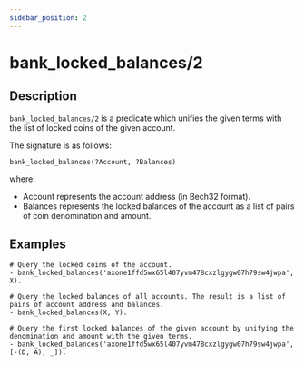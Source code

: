 ```yaml
---
sidebar_position: 2
---
```

[//]: # (This file is auto-generated. Please do not modify it yourself.)

# bank_locked_balances/2

## Description

`bank_locked_balances/2` is a predicate which unifies the given terms with the list of locked coins of the given account.

The signature is as follows:

```text
bank_locked_balances(?Account, ?Balances)
```

where:

- Account represents the account address \(in Bech32 format\).
- Balances represents the locked balances of the account as a list of pairs of coin denomination and amount.

## Examples

```text
# Query the locked coins of the account.
- bank_locked_balances('axone1ffd5wx65l407yvm478cxzlgygw07h79sw4jwpa', X).

# Query the locked balances of all accounts. The result is a list of pairs of account address and balances.
- bank_locked_balances(X, Y).

# Query the first locked balances of the given account by unifying the denomination and amount with the given terms.
- bank_locked_balances('axone1ffd5wx65l407yvm478cxzlgygw07h79sw4jwpa', [-(D, A), _]).
```

